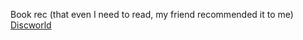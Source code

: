 Book rec (that even I need to read, my friend recommended it to me) [Discworld](https://en.wikipedia.org/wiki/Discworld_(world))

